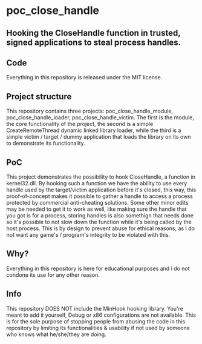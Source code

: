 
# poc_close_handle

## Hooking the CloseHandle function in trusted, signed applications to steal process handles.

## Code
Everything in this repository is released under the MIT license.

## Project structure
This repository contains three projects: poc_close_handle_module, poc_close_handle_loader, poc_close_handle_victim. The first is the module, the core functionality of the project, the second is a simple CreateRemoteThread dynamic linked library loader, while the third is a simple victim / target / dummy application that loads the library on its own to demonstrate its functionality. 

## PoC
This project demonstrates the possibility to hook CloseHandle, a function in kernel32.dll. By hooking such a function we have the ability to use every handle used by the target/victim application before it's closed, this way, this proof-of-concept makes it possible to gather a handle to access a process protected by commercial anti-cheating solutions. Some other minor edits may be needed to get it to work as well, like making sure the handle that you got is for a process, storing handles is also somethign that needs done so it's possible to not slow down the function while it's being called by the host process. This is by design to prevent abuse for ethical reasons, as I do not want any game's / program's integrity to be violated with this.

## Why?
Everything in this repository is here for educational purposes and i do not condone its use for any other reason.

## Info
This repository DOES NOT include the MinHook hooking library. You're meant to add it yourself, Debug or x86 configurations are not available. This is for the sole purpose of stopping people from abusing the code in this repository by limiting its functionalities & usability if not used by someone who knows what he/she/they are doing.
